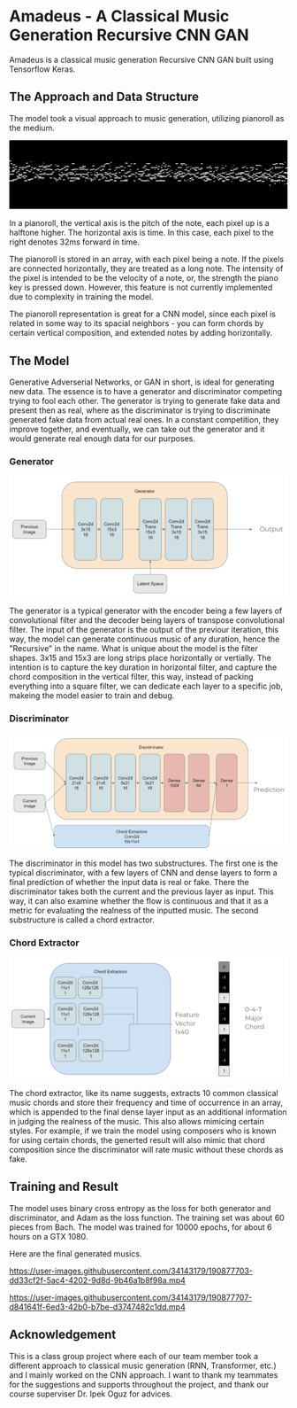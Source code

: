# Amadeus - A Classical Music Generation Recursive CNN GAN
Amadeus is a classical music generation Recursive CNN GAN built using Tensorflow Keras. 

## The Approach and Data Structure
The model took a visual approach to music generation, utilizing pianoroll as the medium.

![Pianoroll Example](Assets/pianoroll.png)

In a pianoroll, the vertical axis is the pitch of the note, each pixel up is a halftone higher. The horizontal axis is time. In this case, each pixel to the right denotes 32ms forward in time. 

The pianoroll is stored in an array, with each pixel being a note. If the pixels are connected horizontally, they are treated as a long note. The intensity of the pixel is intended to be the velocity of a note, or, the strength the piano key is pressed down. However, this feature is not currently implemented due to complexity in training the model. 

The pianoroll representation is great for a CNN model, since each pixel is related in some way to its spacial neighbors - you can form chords by certain vertical composition, and extended notes by adding horizontally. 

## The Model
Generative Adverserial Networks, or GAN in short, is ideal for generating new data. The essence is to have a generator and discriminator competing trying to fool each other. The generator is trying to generate fake data and present then as real, where as the discriminator is trying to discriminate generated fake data from actual real ones. In a constant competition, they improve together, and eventually, we can take out the generator and it would generate real enough data for our purposes. 

### Generator

![Generator](Assets/generator.png)

The generator is a typical generator with the encoder being a few layers of convolutional filter and the decoder being layers of transpose convolutional filter. The input of the generator is the output of the previour iteration, this way, the model can generate continuous music of any duration, hence the "Recursive" in the name. What is unique about the model is the filter shapes. 3x15 and 15x3 are long strips place horizontally or vertially. The intention is to capture the key duration in horizontal filter, and capture the chord composition in the vertical filter, this way, instead of packing everything into a square filter, we can dedicate each layer to a specific job, makeing the model easier to train and debug. 

### Discriminator

![Discriminator](Assets/discriminator.png)

The discriminator in this model has two substructures. The first one is the typical discriminator, with a few layers of CNN and dense layers to form a final prediction of whether the input data is real or fake. There the discriminator takes both the current and the previous layer as input. This way, it can also examine whether the flow is continuous and that it as a metric for evaluating the realness of the inputted music. The second substructure is called a chord extractor. 

### Chord Extractor
![Chord Extractor](Assets/chordextractor.png)

The chord extractor, like its name suggests, extracts 10 common classical music chords and store their frequency and time of occurrence in an array, which is appended to the final dense layer input as an additional information in judging the realness of the music. This also allows mimicing certain styles. For example, if we train the model using composers who is known for using certain chords, the generted result will also mimic that chord composition since the discriminator will rate music without these chords as fake. 

## Training and Result
The model uses binary cross entropy as the loss for both generator and discriminator, and Adam as the loss function. The training set was about 60 pieces from Bach. The model was trained for 10000 epochs, for about 6 hours on a GTX 1080. 

Here are the final generated musics.

https://user-images.githubusercontent.com/34143179/190877703-dd33cf2f-5ac4-4202-9d8d-9b46a1b8f98a.mp4

https://user-images.githubusercontent.com/34143179/190877707-d841641f-6ed3-42b0-b7be-d3747482c1dd.mp4

## Acknowledgement
This is a class group project where each of our team member took a different approach to classical music generation (RNN, Transformer, etc.) and I mainly worked on the CNN approach. I want to thank my teammates for the suggestions and supports throughout the project, and thank our course superviser Dr. Ipek Oguz for advices. 

